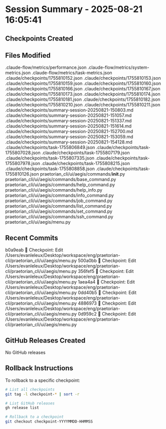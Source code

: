 # Session Summary - 2025-08-21 16:05:41

## Checkpoints Created


## Files Modified
.claude-flow/metrics/performance.json
.claude-flow/metrics/system-metrics.json
.claude-flow/metrics/task-metrics.json
.claude/checkpoints/1755810152.json
.claude/checkpoints/1755810153.json
.claude/checkpoints/1755810159.json
.claude/checkpoints/1755810160.json
.claude/checkpoints/1755810166.json
.claude/checkpoints/1755810167.json
.claude/checkpoints/1755810173.json
.claude/checkpoints/1755810174.json
.claude/checkpoints/1755810181.json
.claude/checkpoints/1755810182.json
.claude/checkpoints/1755810210.json
.claude/checkpoints/1755810211.json
.claude/checkpoints/summary-session-20250821-150803.md
.claude/checkpoints/summary-session-20250821-151057.md
.claude/checkpoints/summary-session-20250821-151337.md
.claude/checkpoints/summary-session-20250821-151614.md
.claude/checkpoints/summary-session-20250821-152700.md
.claude/checkpoints/summary-session-20250821-153059.md
.claude/checkpoints/summary-session-20250821-154128.md
.claude/checkpoints/task-1755806849.json
.claude/checkpoints/task-1755807028.json
.claude/checkpoints/task-1755807179.json
.claude/checkpoints/task-1755807335.json
.claude/checkpoints/task-1755807978.json
.claude/checkpoints/task-1755808215.json
.claude/checkpoints/task-1755808858.json
.claude/checkpoints/task-1755810126.json
praetorian_cli/ui/aegis/commands/__init__.py
praetorian_cli/ui/aegis/commands/base_command.py
praetorian_cli/ui/aegis/commands/help_command.py
praetorian_cli/ui/aegis/commands/help_info.py
praetorian_cli/ui/aegis/commands/info_command.py
praetorian_cli/ui/aegis/commands/job_command.py
praetorian_cli/ui/aegis/commands/list_command.py
praetorian_cli/ui/aegis/commands/set_command.py
praetorian_cli/ui/aegis/commands/ssh_command.py
praetorian_cli/ui/aegis/menu.py

## Recent Commits
b0a9eab 🔖 Checkpoint: Edit /Users/evanleleux/Desktop/workspace/eng/praetorian-cli/praetorian_cli/ui/aegis/menu.py
500a0bb 🔖 Checkpoint: Edit /Users/evanleleux/Desktop/workspace/eng/praetorian-cli/praetorian_cli/ui/aegis/menu.py
356fef5 🔖 Checkpoint: Edit /Users/evanleleux/Desktop/workspace/eng/praetorian-cli/praetorian_cli/ui/aegis/menu.py
1aea4a4 🔖 Checkpoint: Edit /Users/evanleleux/Desktop/workspace/eng/praetorian-cli/praetorian_cli/ui/aegis/menu.py
0dd40b5 🔖 Checkpoint: Edit /Users/evanleleux/Desktop/workspace/eng/praetorian-cli/praetorian_cli/ui/aegis/menu.py
4886973 🔖 Checkpoint: Edit /Users/evanleleux/Desktop/workspace/eng/praetorian-cli/praetorian_cli/ui/aegis/menu.py
0d959c2 🔖 Checkpoint: Edit /Users/evanleleux/Desktop/workspace/eng/praetorian-cli/praetorian_cli/ui/aegis/menu.py

## GitHub Releases Created
No GitHub releases

## Rollback Instructions
To rollback to a specific checkpoint:
```bash
# List all checkpoints
git tag -l checkpoint-* | sort -r

# List GitHub releases
gh release list

# Rollback to a checkpoint
git checkout checkpoint-YYYYMMDD-HHMMSS
```
